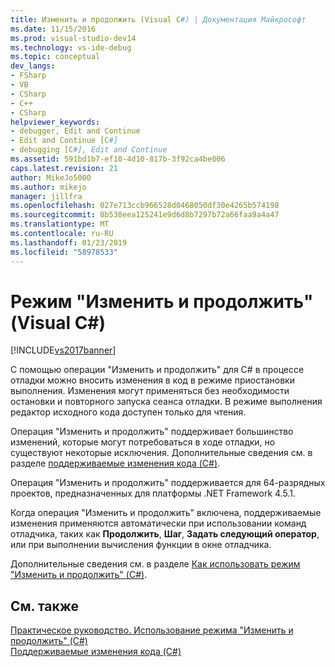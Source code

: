 ```yaml
---
title: Изменить и продолжить (Visual C#) | Документация Майкрософт
ms.date: 11/15/2016
ms.prod: visual-studio-dev14
ms.technology: vs-ide-debug
ms.topic: conceptual
dev_langs:
- FSharp
- VB
- CSharp
- C++
- CSharp
helpviewer_keywords:
- debugger, Edit and Continue
- Edit and Continue [C#]
- debugging [C#], Edit and Continue
ms.assetid: 591bd1b7-ef10-4d10-817b-3f92ca4be006
caps.latest.revision: 21
author: MikeJo5000
ms.author: mikejo
manager: jillfra
ms.openlocfilehash: 027e713ccb966528d0468050df30e4265b574198
ms.sourcegitcommit: 8b538eea125241e9d6d8b7297b72a66faa9a4a47
ms.translationtype: MT
ms.contentlocale: ru-RU
ms.lasthandoff: 01/23/2019
ms.locfileid: "58978533"
---
```

# <a name="edit-and-continue-visual-c"></a>Режим "Изменить и продолжить" (Visual C#)
[!INCLUDE[vs2017banner](../includes/vs2017banner.md)]

С помощью операции "Изменить и продолжить" для С# в процессе отладки можно вносить изменения в код в режиме приостановки выполнения. Изменения могут применяться без необходимости остановки и повторного запуска сеанса отладки. В режиме выполнения редактор исходного кода доступен только для чтения.  
  
 Операция "Изменить и продолжить" поддерживает большинство изменений, которые могут потребоваться в ходе отладки, но существуют некоторые исключения. Дополнительные сведения см. в разделе [поддерживаемые изменения кода (C#)](../debugger/supported-code-changes-csharp.md).  
  
 Операция "Изменить и продолжить" поддерживается для 64-разрядных проектов, предназначенных для платформы .NET Framework 4.5.1.  
  
 Когда операция "Изменить и продолжить" включена, поддерживаемые изменения применяются автоматически при использовании команд отладчика, таких как **Продолжить**, **Шаг**, **Задать следующий оператор**, или при выполнении вычисления функции в окне отладчика.  
  
 Дополнительные сведения см. в разделе [Как использовать режим "Изменить и продолжить" (C#)](../debugger/how-to-use-edit-and-continue-csharp.md).  
  
## <a name="see-also"></a>См. также  
 [Практическое руководство. Использование режима "Изменить и продолжить" (C#)](../debugger/how-to-use-edit-and-continue-csharp.md)   
 [Поддерживаемые изменения кода (C#)](../debugger/supported-code-changes-csharp.md)
